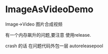 # ImageAsVideoDemo
Image->Video 图片合成视频

有一个内存飙升的问题,要注意 使用release.
 
crash 的话 在问题代码外包一层 autoreleasepool
